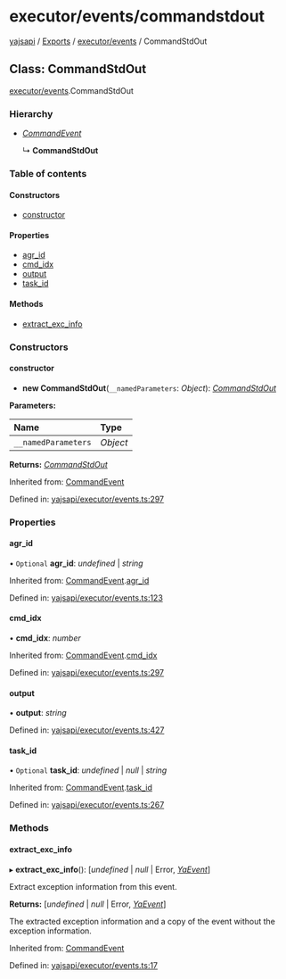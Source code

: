 # executor/events/commandstdout

[yajsapi](https://github.com/golemfactory/yagna-docs/tree/9699eb3e934dbc2c15063c37bc7a317a2c47fef4/yajsapi/README.md) / [Exports](https://github.com/golemfactory/yagna-docs/tree/9699eb3e934dbc2c15063c37bc7a317a2c47fef4/yajsapi/modules.md) / [executor/events](../yajsapi-2/executor_events.md) / CommandStdOut

## Class: CommandStdOut

[executor/events](../yajsapi-2/executor_events.md).CommandStdOut

### Hierarchy

* [_CommandEvent_](executor_events.commandevent.md)

  ↳ **CommandStdOut**

### Table of contents

#### Constructors

* [constructor](executor_events.commandstdout.md#constructor)

#### Properties

* [agr\_id](executor_events.commandstdout.md#agr_id)
* [cmd\_idx](executor_events.commandstdout.md#cmd_idx)
* [output](executor_events.commandstdout.md#output)
* [task\_id](executor_events.commandstdout.md#task_id)

#### Methods

* [extract\_exc\_info](executor_events.commandstdout.md#extract_exc_info)

### Constructors

#### constructor

+ **new CommandStdOut**\(`__namedParameters`: _Object_\): [_CommandStdOut_](executor_events.commandstdout.md)

**Parameters:**

| Name | Type |
| :--- | :--- |
| `__namedParameters` | _Object_ |

**Returns:** [_CommandStdOut_](executor_events.commandstdout.md)

Inherited from: [CommandEvent](executor_events.commandevent.md)

Defined in: [yajsapi/executor/events.ts:297](https://github.com/golemfactory/yajsapi/blob/0a8d8c8/yajsapi/executor/events.ts#L297)

### Properties

#### agr\_id

• `Optional` **agr\_id**: _undefined_ \| _string_

Inherited from: [CommandEvent](executor_events.commandevent.md).[agr\_id](executor_events.commandevent.md#agr_id)

Defined in: [yajsapi/executor/events.ts:123](https://github.com/golemfactory/yajsapi/blob/0a8d8c8/yajsapi/executor/events.ts#L123)

#### cmd\_idx

• **cmd\_idx**: _number_

Inherited from: [CommandEvent](executor_events.commandevent.md).[cmd\_idx](executor_events.commandevent.md#cmd_idx)

Defined in: [yajsapi/executor/events.ts:297](https://github.com/golemfactory/yajsapi/blob/0a8d8c8/yajsapi/executor/events.ts#L297)

#### output

• **output**: _string_

Defined in: [yajsapi/executor/events.ts:427](https://github.com/golemfactory/yajsapi/blob/0a8d8c8/yajsapi/executor/events.ts#L427)

#### task\_id

• `Optional` **task\_id**: _undefined_ \| _null_ \| _string_

Inherited from: [CommandEvent](executor_events.commandevent.md).[task\_id](executor_events.commandevent.md#task_id)

Defined in: [yajsapi/executor/events.ts:267](https://github.com/golemfactory/yajsapi/blob/0a8d8c8/yajsapi/executor/events.ts#L267)

### Methods

#### extract\_exc\_info

▸ **extract\_exc\_info**\(\): \[_undefined_ \| _null_ \| Error, [_YaEvent_](executor_events.yaevent.md)\]

Extract exception information from this event.

**Returns:** \[_undefined_ \| _null_ \| Error, [_YaEvent_](executor_events.yaevent.md)\]

The extracted exception information and a copy of the event without the exception information.

Inherited from: [CommandEvent](executor_events.commandevent.md)

Defined in: [yajsapi/executor/events.ts:17](https://github.com/golemfactory/yajsapi/blob/0a8d8c8/yajsapi/executor/events.ts#L17)


